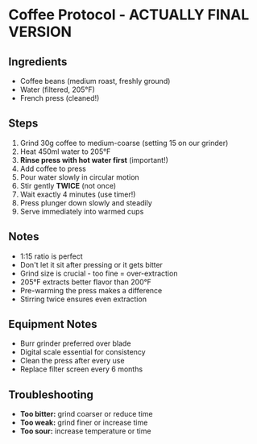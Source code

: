 # Coffee Protocol - ACTUALLY FINAL VERSION

## Ingredients
- Coffee beans (medium roast, freshly ground)
- Water (filtered, 205°F)
- French press (cleaned!)

## Steps
1. Grind 30g coffee to medium-coarse (setting 15 on our grinder)
2. Heat 450ml water to 205°F 
3. **Rinse press with hot water first** (important!)
4. Add coffee to press
5. Pour water slowly in circular motion
6. Stir gently **TWICE** (not once)
7. Wait exactly 4 minutes (use timer!)
8. Press plunger down slowly and steadily
9. Serve immediately into warmed cups

## Notes
- 1:15 ratio is perfect
- Don't let it sit after pressing or it gets bitter
- Grind size is crucial - too fine = over-extraction
- 205°F extracts better flavor than 200°F
- Pre-warming the press makes a difference
- Stirring twice ensures even extraction

## Equipment Notes
- Burr grinder preferred over blade
- Digital scale essential for consistency
- Clean the press after every use
- Replace filter screen every 6 months

## Troubleshooting
- **Too bitter:** grind coarser or reduce time
- **Too weak:** grind finer or increase time
- **Too sour:** increase temperature or time